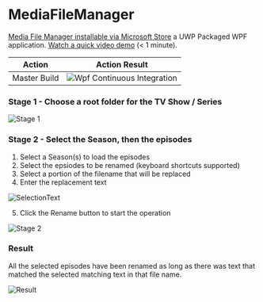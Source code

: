 # MediaFileManager

[Media File Manager installable via Microsoft Store](https://www.microsoft.com/en-us/p/media-file-manager/9pd3jfk7w5mb) a UWP Packaged WPF application. [Watch a quick video demo](https://www.screencast.com/t/84UQ7Vkv) (< 1 minute).

| Action       | Action Result                            |
|--------------|------------------------------------------|
| Master Build | ![Wpf Continuous Integration](https://github.com/LanceMcCarthy/MediaFileManager/workflows/Wpf%20Continuous%20Integration/badge.svg?branch=master) |


### Stage 1 - Choose a root folder for the TV Show / Series
![Stage 1](https://user-images.githubusercontent.com/3520532/58042684-56a3ac80-7b09-11e9-84d2-960619c96316.png)

### Stage 2 - Select the Season, then the episodes

1. Select a Season(s) to load the episodes
2. Select the epsiodes to be renamed (keyboard shortcuts supported)
3. Select a portion of the filename that will be replaced 
4. Enter the replacement text

![SelectionText](https://dvlup.blob.core.windows.net/general-app-files/GIFs/RenamingSelection.gif)

5. Click the Rename button to start the operation

![Stage 2](https://user-images.githubusercontent.com/3520532/58042664-455aa000-7b09-11e9-98cd-11d3a62a2f65.png)

### Result

All the selected episodes have been renamed as long as there was text that matched the selected matching text in that file name.

![Result](https://user-images.githubusercontent.com/3520532/58042755-7f2ba680-7b09-11e9-858a-9d511c5bd6a5.png)
